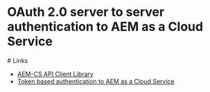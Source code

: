 # OAuth 2.0 server to server authentication to ​AEM as a Cloud Service​

# Links

* [AEM-CS API Client Library](https://github.com/adobe/aemcs-api-client-lib)
* [Token based authentication to AEM as a Cloud Service](https://experienceleague.adobe.com/docs/experience-manager-learn/getting-started-with-aem-headless/authentication/overview.html?lang=en#authentication)